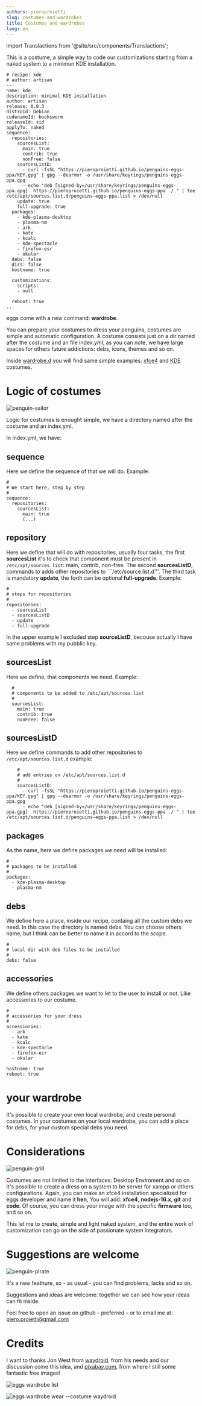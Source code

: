 ```yaml
---
authors: pieroproietti
slug: costumes-and-wardrobes
title: Costumes and wardrobes
lang: en
---
```

import Translactions from '@site/src/components/Translactions';

<Translactions path="blog/costumes-and-wardrobes"/>

This is a costume, a simple way to code our customizations starting from a naked system to a minimun KDE installation.

```
# recipe: kde
# author: artisan
---
name: kde
description: minimal KDE installation
author: artisan
release: 0.0.3
distroId: Debian
codenameId: booksworm
releaseId: sid
applyTo: naked
sequence:
  repositories:
    sourcesList:
      main: true
      contrib: true
      nonFree: false
    sourcesListD:
      - curl -fsSL "https://pieroproietti.github.io/penguins-eggs-ppa/KEY.gpg" | gpg --dearmor -o /usr/share/keyrings/penguins-eggs-ppa.gpg
      - echo "deb [signed-by=/usr/share/keyrings/penguins-eggs-ppa.gpg]  https://pieroproietti.github.io/penguins-eggs-ppa ./ " | tee /etc/apt/sources.list.d/penguins-eggs-ppa.list > /dev/null
    update: true
    full-upgrade: true
  packages:
    - kde-plasma-desktop
    - plasma-nm
    - ark
    - kate
    - kcalc
    - kde-spectacle
    - firefox-esr
    - okular
  debs: false
  dirs: false
  hostname: true

  customizations:
    scripts:
    - null

  reboot: true
...
```


eggs come with a new command: **wardrobe**.

You can prepare your costumes to dress your penguins, costumes are simple and  automatic configuration. A costume consists just on a dir named after the costume and an file index.yml, as you can note, we have large spaces for others future addictions: debs, icons, themes and so on.

Inside [wardrobe.d](https://github.com/pieroproietti/penguins-eggs/blob/master/wardrobe.d) you will find same simple examples: [xfce4](https://github.com/pieroproietti/penguins-eggs/blob/master/wardrobe.d/xfce4/index.yml) and [KDE](https://github.com/pieroproietti/penguins-eggs/blob/master/wardrobe.d/kde/index.yml) costumes.


# Logic of costumes

![penguin-sailor](/images/penguin-sailor.png)

Logic for costumes is enought simple, we have a directory named after the costume and an index.yml. 

In index.yml, we have:

## sequence
Here we define the sequence of that we will do. Example:
```
#
# We start here, step by step
#
sequence:
  repositories:
    sourcesList:
      main: true
      (...)
```

## repository
Here we define that will do with repositories, usually four tasks, the first **sourcesList** it's to check that component must be present in ```/etc/apt/sources.list```: main, contrib, non-free. The second **sourcesListD**, commands to adds other repositories to ```/etc/source.list.d'''. The third task is mandatory **update**, the forth can be optional **full-upgrade**. Example:
```
#
# steps for repositories
#
repositories:
  - sourcesList
  - sourcesListD
  - update
  - full-upgrade
```
In the upper example I excluded step **sourceListD**, becouse actually I have same problems with my pubblic key.

## sourcesList
Here we define, that components we need. Example:
```
  #
  # components to be added to /etc/apt/sources.list
  #
  sourcesList:
    main: true
    contrib: true
    nonFree: false
```

## sourcesListD
Here we define commands to add other repositories to ```/etc/apt/sources.list.d```
example:
```
    #
    # add entries on /etc/apt/sources.list.d
    #
    sourcesListD:
      - curl -fsSL "https://pieroproietti.github.io/penguins-eggs-ppa/KEY.gpg" | gpg --dearmor -o /usr/share/keyrings/penguins-eggs-ppa.gpg
      - echo "deb [signed-by=/usr/share/keyrings/penguins-eggs-ppa.gpg]  https://pieroproietti.github.io/penguins-eggs-ppa ./ " | tee /etc/apt/sources.list.d/penguins-eggs-ppa.list > /dev/null
```

## packages
As the name, here we define packages we need will be installed:
```
#
# packages to be installed
#
packages:
  - kde-plasma-desktop 
  - plasma-nm
```

## debs
We define here a place, inside our recipe, containg all the custom debs we need. In this case the directory is named debs. You can choose others name, but I think can be better to name it in accord to the scope.

```
#
# local dir with deb files to be installed
#
debs: false
```

## accessories
We define others packages we want to let to the user to install or not. Like accessories to our costume.

```
#
# accessories for your dress
#
accessiories:
  - ark 
  - kate 
  - kcalc 
  - kde-spectacle
  - firefox-esr
  - okular
```

```
hostname: true
reboot: true
```
# your wardrobe 

It's possible to create your own local wardrobe, and create personal costumes. In your costumes on your local wardrobe, you can add a place for debs, for your custom special debs you need.


# Considerations
![penguin-grill](/images/penguin-grill.png)

Costumes are not limited to the interfaces: Desktop Enviroment and so on. It's possible to create a dress on a system to be server for xampp or others configurations.  Again, you can make an xfce4 installation specialized for eggs developer and name it **hen**, You will add: **xfce4**, **nodejs-16.x**, **git** and **code**. Of course, you can dress your image with the specific **firmware** too, and so on.

This let me to create, simple and light naked system, and the entire work of customization can go on the side of passionate system integrators.

# Suggestions are welcome
![penguin-pirate](/images/penguin-pirate.jpg)

It's a new feathure, so - as usual - you can find problems, lacks and so on.

Suggestions and ideas are welcome: together we can see how your ideas can fit inside. 

Feel free to open an issue on github - preferred - or to email me at: piero.proietti@gmail.com

# Credits
I want to thanks Jon West from [waydroid](https://waydro.id/), from his needs and our discussion come this idea, and [pixabay.com](https://pixabay.com/vectors/animal-animals-play-dress-up-1296334/), from where I still some fantastic free images!

![eggs wardrobe list](/images/eggs-wardrobe-list.png)


![eggs wardrobe wear --costume waydroid](/images/eggs-wardrobe-wear-costume-waydroid.png)

